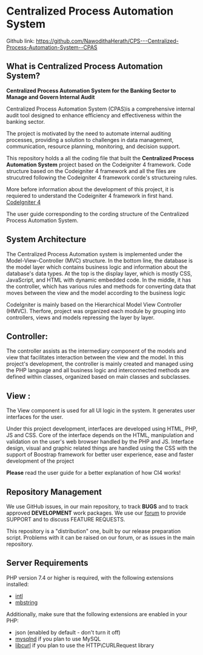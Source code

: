 # Centralized Process Automation System

Github link: https://github.com/NawodithaHerath/CPS---Centralized-Process-Automation-System--CPAS

##  What is Centralized Process Automation System?
**Centralized Process Automation System for the Banking Sector to Manage and Govern Internal Audit**

Centralized Process Automation System (CPAS)is a comprehensive internal audit tool designed to enhance efficiency and effectiveness within the banking sector.

The project is motivated by the need to automate internal auditing processes, providing a solution to challenges in data management, communication, resource planning, monitoring, and decision support.

This repository holds a all the coding file that built the **Centralized Process Automation System** project based on the Codeigniter 4 framework.
Code structure based on the Codeigniter 4 framework and all the files are strucutred following the Codeigniter 4 framework corde's structureing rules.

More before information about the development of this project, it is requiered to understand the Codeigniter 4 framework in first hand. [CodeIgniter 4](https://codeigniter.com/user_guide/intro/index.html) 

The user guide corresponding to the cording structure of the Centralized Process Automation System.

## System Architecture 

The Centralized Process Automation system is implemented under the Model-View-Controller (MVC)  structure. In the bottom line, the database is the model layer which contains business logic and information about the database's data types. At the top is the display layer, which is mostly CSS, JavaScript, and HTML with dynamic embedded code. In the middle, it has the controller, which has various rules and methods for converting data that moves between the view and the model according to the business logic

CodeIgniter is mainly based on the Hierarchical Model View Controller (HMVC). Therfore, project was organized each module by grouping into controllers, views and models repressing the layer by layer.

## Controller:
The controller assists as the intermediary component of the models and view that facilitates interaction between the view and the model. 
In this project's development, the controller is mainly created and managed using the PHP language and all business logic and interconnected methods are defined within classes, organized based on main classes and subclasses.

## View :

The View component is used for all UI logic in the system. It generates user interfaces for the user. 

Under this project development, interfaces are developed using HTML, PHP, JS and CSS. Core of the interface depends on the HTML, manipulation and validation on the user's web browser handled by the PHP and JS. Interface design, visual and graphic related things are handled using the CSS with the support of Boostrap framework for better user experience, ease and faster development of the project



**Please** read the user guide for a better explanation of how CI4 works!

## Repository Management

We use GitHub issues, in our main repository, to track **BUGS** and to track approved **DEVELOPMENT** work packages.
We use our [forum](http://forum.codeigniter.com) to provide SUPPORT and to discuss
FEATURE REQUESTS.

This repository is a "distribution" one, built by our release preparation script.
Problems with it can be raised on our forum, or as issues in the main repository.

## Server Requirements

PHP version 7.4 or higher is required, with the following extensions installed:

- [intl](http://php.net/manual/en/intl.requirements.php)
- [mbstring](http://php.net/manual/en/mbstring.installation.php)

Additionally, make sure that the following extensions are enabled in your PHP:

- json (enabled by default - don't turn it off)
- [mysqlnd](http://php.net/manual/en/mysqlnd.install.php) if you plan to use MySQL
- [libcurl](http://php.net/manual/en/curl.requirements.php) if you plan to use the HTTP\CURLRequest library
